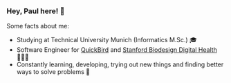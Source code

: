 ### Hey, Paul here! 👋

Some facts about me:
- Studying at Technical University Munich (Informatics M.Sc.) 🎓
- Software Engineer for [QuickBird](https://github.com/QuickBirdEng) and [Stanford Biodesign Digital Health](https://github.com/StanfordBDHG) 👨🏼‍💻
- Constantly learning, developing, trying out new things and finding better ways to solve problems 🌱
